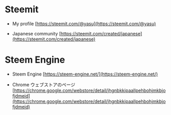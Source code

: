# Steemit 

* My profile
[https://steemit.com/@yasu](https://steemit.com/@yasu)

* Japanese community
[https://steemit.com/created/japanese](https://steemit.com/created/japanese)

# Steem Engine 

* Steem Engine
[https://steem-engine.net/](https://steem-engine.net/)

* Chrome ウェブストアのページ
[https://chrome.google.com/webstore/detail/jhgnbkkipaallpehbohjmkbjofjdmeid](https://chrome.google.com/webstore/detail/jhgnbkkipaallpehbohjmkbjofjdmeid)
